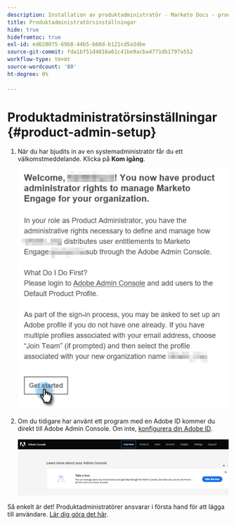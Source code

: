 ```yaml
---
description: Installation av produktadministratör - Marketo Docs - produktdokumentation
title: Produktadministratörsinställningar
hide: true
hidefromtoc: true
exl-id: ed628075-69b8-44b5-b60d-b121cd5a3dbe
source-git-commit: fda1bf51d4016a61c41be9acba4771db1797a552
workflow-type: tm+mt
source-wordcount: '80'
ht-degree: 0%

---
```


# Produktadministratörsinställningar {#product-admin-setup}

1. När du har bjudits in av en systemadministratör får du ett välkomstmeddelande. Klicka på **Kom igång**.

   ![](assets/admin-setup-7.png)

1. Om du tidigare har använt ett program med en Adobe ID kommer du direkt till Adobe Admin Console. Om inte, [konfigurera din Adobe ID](https://helpx.adobe.com/manage-account/using/create-update-adobe-id.html).

   ![](assets/admin-setup-8.png)

Så enkelt är det! Produktadministratörer ansvarar i första hand för att lägga till användare. [Lär dig göra det här](/help/marketo/product-docs/administration/marketo-with-adobe-identity/add-or-remove-a-user.md#add-a-user).
